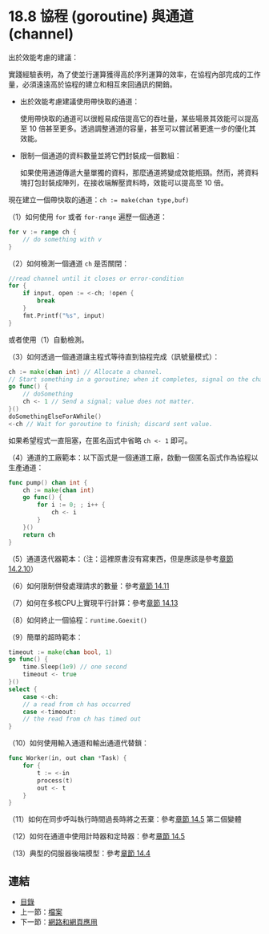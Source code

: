 # 18.8 協程 (goroutine) 與通道 (channel)

出於效能考慮的建議：

實踐經驗表明，為了使並行運算獲得高於序列運算的效率，在協程內部完成的工作量，必須遠遠高於協程的建立和相互來回通訊的開銷。

- 出於效能考慮建議使用帶快取的通道：

  使用帶快取的通道可以很輕易成倍提高它的吞吐量，某些場景其效能可以提高至 10 倍甚至更多。透過調整通道的容量，甚至可以嘗試著更進一步的優化其效能。

- 限制一個通道的資料數量並將它們封裝成一個數組：

  如果使用通道傳遞大量單獨的資料，那麼通道將變成效能瓶頸。然而，將資料塊打包封裝成陣列，在接收端解壓資料時，效能可以提高至 10 倍。

現在建立一個帶快取的通道：`ch := make(chan type,buf)`

（1）如何使用 `for` 或者 `for-range` 遍歷一個通道：

```go
for v := range ch {
    // do something with v
}
```

（2）如何檢測一個通道 `ch` 是否關閉：

```go
//read channel until it closes or error-condition
for {
    if input, open := <-ch; !open {
        break
    }
    fmt.Printf("%s", input)
}
```

   或者使用（1）自動檢測。

（3）如何透過一個通道讓主程式等待直到協程完成（訊號量模式）：

```go
ch := make(chan int) // Allocate a channel.
// Start something in a goroutine; when it completes, signal on the channel.
go func() {
    // doSomething
    ch <- 1 // Send a signal; value does not matter.
}()
doSomethingElseForAWhile()
<-ch // Wait for goroutine to finish; discard sent value.
```

   如果希望程式一直阻塞，在匿名函式中省略 `ch <- 1` 即可。

（4）通道的工廠範本：以下函式是一個通道工廠，啟動一個匿名函式作為協程以生產通道：

```go
func pump() chan int {
    ch := make(chan int)
    go func() {
        for i := 0; ; i++ {
            ch <- i
        }
    }()
    return ch
}
```

（5）通道迭代器範本：（注：這裡原書沒有寫東西，但是應該是參考[章節 14.2.10](14.2.md)）

（6）如何限制併發處理請求的數量：參考[章節 14.11](14.11.md)

（7）如何在多核CPU上實現平行計算：參考[章節 14.13](14.13.md)


（8）如何終止一個協程：`runtime.Goexit()`  

（9）簡單的超時範本：

```go  
timeout := make(chan bool, 1)
go func() {
    time.Sleep(1e9) // one second  
    timeout <- true
}()
select {
    case <-ch:
    // a read from ch has occurred
    case <-timeout:
    // the read from ch has timed out
}
```

（10）如何使用輸入通道和輸出通道代替鎖：

```go
func Worker(in, out chan *Task) {
    for {
        t := <-in
        process(t)
        out <- t
    }
}
```

（11）如何在同步呼叫執行時間過長時將之丟棄：參考[章節 14.5](14.5.md) 第二個變體


（12）如何在通道中使用計時器和定時器：參考[章節 14.5](14.5.md)


（13）典型的伺服器後端模型：參考[章節 14.4](14.4.md)


## 連結

- [目錄](directory.md)
- 上一節：[檔案](18.7.md)
- 下一節：[網路和網頁應用](18.9.md)
